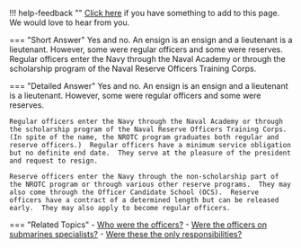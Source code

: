!!! help-feedback ""
    [Click here](https://other.example.com/feedback) if you have something to add to this page. We would love to hear from you.

=== "Short Answer"
    Yes and no. An ensign is an ensign and a lieutenant is a lieutenant. However, some were regular officers and some were reserves. Regular officers enter the Navy through the Naval Academy or through the scholarship program of the Naval Reserve Officers Training Corps.

=== "Detailed Answer"
    Yes and no.  An ensign is an ensign and a lieutenant is a lieutenant.  However, some were regular officers and some were reserves.
    
    Regular officers enter the Navy through the Naval Academy or through the scholarship program of the Naval Reserve Officers Training Corps.  (In spite of the name, the NROTC program graduates both regular and reserve officers.)  Regular officers have a minimum service obligation but no definite end date.  They serve at the pleasure of the president and request to resign.
    
    Reserve officers enter the Navy through the non-scholarship part of the NROTC program or through various other reserve programs.  They may also come through the Officer Candidate School (OCS).  Reserve officers have a contract of a determined length but can be released early.  They may also apply to become regular officers.

=== "Related Topics"
    - [Who were the officers?](./who-were-the-officers.md)
    - [Were the officers on submarines specialists?](./were-the-officers-on-submarines-specialists.md)
    - [Were these the only responsibilities?](./were-these-the-only-responsibilities.md)
